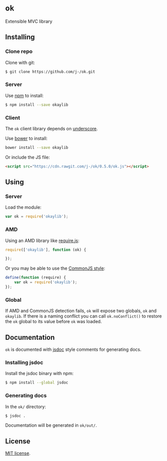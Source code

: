 `ok`
==

Extensible MVC library

## Installing

### Clone repo

Clone with git:

```sh
$ git clone https://github.com/j-/ok.git
```

### Server

Use [npm](https://www.npmjs.org/) to install:

```sh
$ npm install --save okaylib
```

### Client

The `ok` client library depends on [underscore](http://underscorejs.org/).

Use [bower](http://bower.io/) to install:

```sh
bower install --save okaylib
```

Or include the JS file:

```html
<script src="https://cdn.rawgit.com/j-/ok/0.5.0/ok.js"></script>
```

## Using

### Server

Load the module:

```js
var ok = require('okaylib');
```

### AMD

Using an AMD library like [require.js](http://requirejs.org/):

```js
require(['okaylib'], function (ok) {

});
```

Or you may be able to use the [CommonJS style](http://requirejs.org/docs/api.html#cjsmodule):

```js
define(function (require) {
	var ok = require('okaylib');
});
```

### Global

If AMD and CommonJS detection fails, `ok` will expose two globals, `ok` and `okaylib`. If there is a naming conflict you can call `ok.noConflict()` to restore the `ok` global to its value before `ok` was loaded.

## Documentation

`ok` is documented with [jsdoc](http://usejsdoc.org/) style comments for generating docs.

### Installing jsdoc

Install the jsdoc binary with npm:

```sh
$ npm install --global jsdoc
```

### Generating docs

In the `ok/` directory:

```sh
$ jsdoc .
```

Documentation will be generated in `ok/out/`.

## License

[MIT license](LICENSE).
